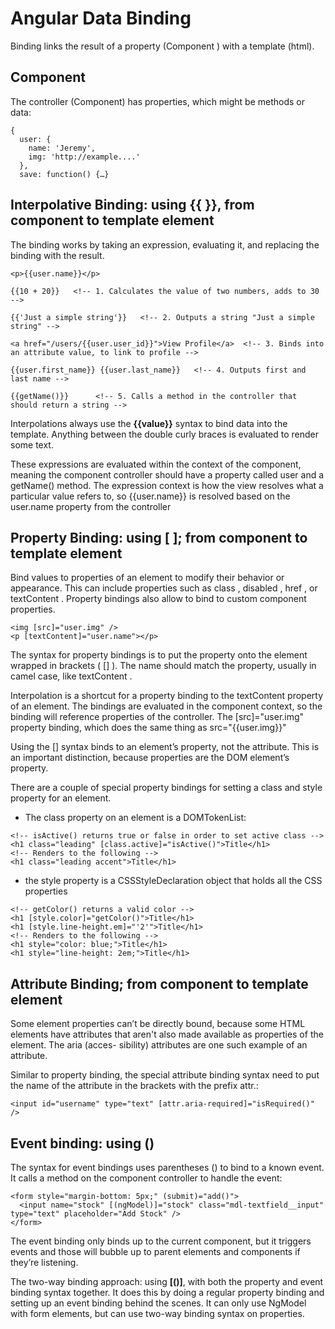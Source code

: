 # Angular Data Binding
Binding links the result of a property (Component ) with a template (html).

## Component 
The controller (Component) has properties, which might be methods or data:
```
{
  user: {
    name: 'Jeremy',
    img: 'http://example....'
  },
  save: function() {…}
```
## Interpolative Binding:   using  {{ }}, from component to template element
The binding works by taking an expression, evaluating it, and replacing the binding with the result.
```
<p>{{user.name}}</p>

{{10 + 20}}   <!-- 1. Calculates the value of two numbers, adds to 30 -->

{{'Just a simple string'}}   <!-- 2. Outputs a string "Just a simple string" -->

<a href="/users/{{user.user_id}}">View Profile</a>  <!-- 3. Binds into an attribute value, to link to profile -->

{{user.first_name}} {{user.last_name}}   <!-- 4. Outputs first and last name -->

{{getName()}}      <!-- 5. Calls a method in the controller that should return a string -->
```
Interpolations always use the **{{value}}** syntax to bind data into the template. Anything between the double curly braces is evaluated to render some text.

These expressions are evaluated within the context of the component, meaning the component controller should have a property called
user and a getName() method. The expression context is how the view resolves what a particular value refers to, so {{user.name}} is resolved based on the user.name property from the controller


## Property Binding:  using  [ ]; from component to template element
Bind values to properties of an element to modify their behavior or appearance.
This can include properties such as class , disabled , href , or textContent . Property
bindings also allow to bind to custom component properties.
```
<img [src]="user.img" />
<p [textContent]="user.name"></p>
```
The syntax for property bindings is to put the property onto the element wrapped
in brackets ( [] ). The name should match the property, usually in camel case, like
textContent . 

Interpolation is a shortcut for a property binding to the textContent property of an
element. The bindings are evaluated in the component context, so the
binding will reference properties of the controller. The [src]="user.img"
property binding, which does the same thing as src="{{user.img}}"

Using the [] syntax binds to an element’s property, not the attribute. This is an
important distinction, because properties are the DOM element’s property.

There are a couple of special property bindings for setting a class and style property
for an element.
- The class property on an element is a DOMTokenList:
```
<!-- isActive() returns true or false in order to set active class -->
<h1 class="leading" [class.active]="isActive()">Title</h1>
<!-- Renders to the following -->
<h1 class="leading accent">Title</h1>
```
- the style property is a CSSStyleDeclaration object that holds all the CSS properties
```
<!-- getColor() returns a valid color -->
<h1 [style.color]="getColor()">Title</h1>
<h1 [style.line-height.em]="'2'">Title</h1>
<!-- Renders to the following -->
<h1 style="color: blue;">Title</h1>
<h1 style="line-height: 2em;">Title</h1>
```

## Attribute Binding; from component to template element
Some element properties can’t be directly bound, because some HTML elements have
attributes that aren't also made available as properties of the element. The aria (acces-
sibility) attributes are one such example of an attribute.

Similar to property binding, the special attribute binding syntax need to put the name of 
the attribute in the brackets with the prefix attr.:
```
<input id="username" type="text" [attr.aria-required]="isRequired()" />
```


## Event binding: using ()
The syntax for event bindings uses parentheses () to bind to a known event.
It calls a method on the component controller to handle the event:
```
<form style="margin-bottom: 5px;" (submit)="add()">
  <input name="stock" [(ngModel)]="stock" class="mdl-textfield__input" type="text" placeholder="Add Stock" />
</form>
```
The event binding only binds up to the current component, but it triggers events
and those will bubble up to parent elements and components if they’re listening.

The two-way binding approach: using **[()]**, with both the property and event binding syntax together.
It does this by doing a regular property binding and setting up an event binding behind the scenes.
It can only use NgModel with form elements, but can use two-way binding syntax on properties.

